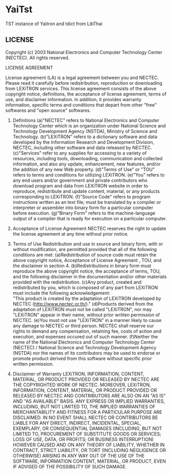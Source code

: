 YaiTst
=======
TST instance of Yaitron and tdict from LibThai


LICENSE
-------

Copyright (c)  2003 National Electronics and Computer Technology Center (NECTEC).
 All rights reserved.

 LICENSE AGREEMENT

 License agreement (LA) is a legal agreement between you and NECTEC. 
 Please read it carefully before redistribution, reproduction or downloading 
 from LEXiTRON services. This license agreement consists of the above 
 copyright notice, definitions, the acceptance of license agreement, terms 
 of use, and disclaimer information. In addition, it provides warranty information,
 specific terms and conditions that depart from other "free" softwares and "open source" softwares.

 1. Definitions
 (a)"NECTEC" refers to National Electronics and Computer Technology 
 Center which is an organization under National Science and Technology
 Development Agency (NSTDA), Ministry of Science and Technology.
 (b)"LEXiTRON" refers to a dictionary software and data developed by 
 the Information Research and Development Division, NECTEC, including 
 other software and data released by NECTEC.
 (c)"Services" refer to any supplies for accessing to a variety of resources,
 including tools, downloading, communication and collected information, 
 and also any update, enhancement, new features, and/or the addition of
 any new Web property.
 (d)"Terms of Use" or "TOU" refers to terms and conditions for utilizing LEXiTRON.
 (e)"You" refers to any end users and/or government and private contributors 
 who download  program and data from LEXiTRON website in order to reproduce, 
 redistribute and update content, material, or any products corresponding to LEXiTRON.
 (f)"Source Code" refers to program instructions written as an text file; must be 
 translated by a compiler or interpreter or assembler into binary form for a particular 
 computer before execution.
 (g)"Binary Form" refers to the machine-language output of a compiler that is 
 ready for execution on a particular computer.

 2. Acceptance of License Agreement
 NECTEC reserves the right to update the license agreement at any time without prior notice.

 3. Terms of Use
 Redistribution and use in source and binary form, with or without modification, are 
 permitted provided that all of the following conditions are met:
 (a)Redistribution of source code must retain the above copyright notice, Acceptance
 of License Agreement , TOU, and the disclaimer in section 4.
 (b)Redistributions in binary form must reproduce the above copyright notice, the 
 acceptance of terms, TOU, and the following disclaimer in the documentation and/or 
 other materials provided with the redistribution.
 (c)Any product, created and redistributed by you, which is composed of any part from 
 LEXiTRON must include the following acknowledgement:  
 "This product is created by the adaptation of LEXiTRON developed by NECTEC (http://www.nectec.or.th/)." 
 (d)Products derived from the adaptation of LEXiTRON must not be called "LEXiTRON", 
 nor may "LEXiTRON" appear in their name, without prior written permission of NECTEC.
 (e)You must not use "LEXiTRON" in a manner likely to cause any damage to NECTEC 
 or third person. NECTEC shall reserve our rights to demand any compensation, retaining fee, 
 costs of action and execution, and expenses occured out of such manner.
 (f)Neither the name of the National Electronics and Computer Technology Center (NECTEC) / 
 National Science and Technology Development Agency (NSTDA) nor the names of its contributors 
 may be used to endorse or promote product derived from this software without specific prior written permission.

 4. Disclaimer of Warranty
 LEXiTRON, INFORMATION, CONTENT, MATERIAL, OR PRODUCT 
 PROVIDED OR RELEASED BY NECTEC ARE THE COPYRIGHTED WORK OF
 NECTEC. MOREOVER, LEXiTRON, INFORMATION, CONTENT, MATERIAL, 
 OR PRODUCT PROVIDED OR RELEASED BY NECTEC AND CONTRIBUTORS 
 ARE ALSO ON AN "AS IS" AND "AS AVAILABLE" BASIS. ANY EXPRESS OR 
 IMPLIED WARRANTIES, INCLUDING, BUT NOT LIMITED TO, THE IMPLIED 
 WARRANTIES OF MERCHANTABILITY AND FITNESS FOR A PARTICULAR 
 PURPOSE ARE DISCLAIMED. IN NO EVENT SHALL NECTEC OR CONTRIBUTORS 
 BE LIABLE FOR ANY DIRECT, INDIRECT, INCIDENTAL, SPECIAL, EXEMPLARY, 
 OR CONSEQUENTIAL DAMAGES (INCLUDING, BUT NOT LIMITED TO, PROCUREMENT 
 OF SUBSTITUTE GOODS OR SERVICES; LOSS OF USE, DATA, OR PROFITS; OR 
 BUSINESS INTERRUPTION) HOWEVER CAUSED AND ON ANY THEORY OF LIABILITY,
 WHETHER IN CONTRACT, STRICT LIABILITY, OR TORT (INCLUDING NEGLIGENCE OR 
 OTHERWISE) ARISING IN ANY WAY OUT OF THE USE OF THE SOFTWARE, 
 INFORMATION CONTENT, MATERIAL, OR PRODUCT, EVEN IF ADVISED OF 
 THE POSSIBILITY OF SUCH DAMAGE.
